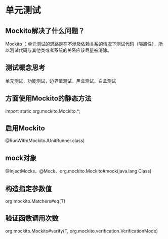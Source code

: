 
# 单元测试

## Mockito解决了什么问题？
Mockito ：单元测试的思路是在不涉及依赖关系的情况下测试代码（隔离性），所以测试代码与其他类或者系统的关系应该尽量被消除。

## 测试概念思考
单元测试，功能测试，边界值测试，黑盒测试，白盒测试


## 方面使用Mockito的静态方法
import static org.mockito.Mockito.*;

## 启用Mockito
@RunWith(MockitoJUnitRunner.class)

## mock对象
@InjectMocks、@Mock、org.mockito.Mockito#mock(java.lang.Class<T>)

## 构造指定参数值
org.mockito.Matchers#eq(T)

## 验证函数调用次数
org.mockito.Mockito#verify(T, org.mockito.verification.VerificationMode)
